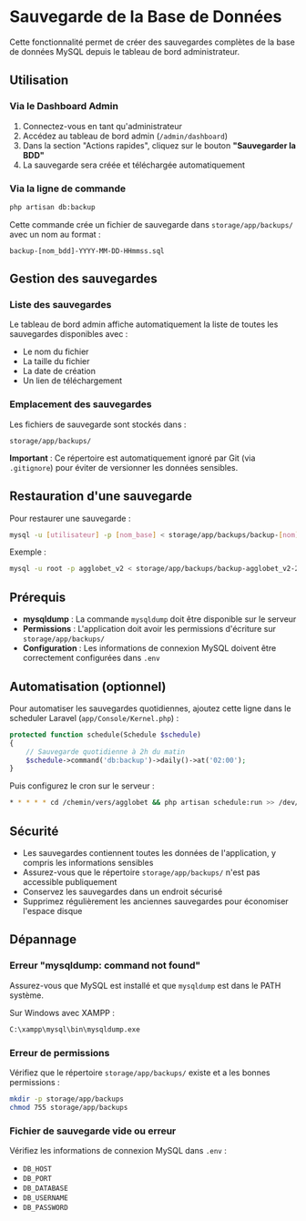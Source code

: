 # Sauvegarde de la Base de Données

Cette fonctionnalité permet de créer des sauvegardes complètes de la base de données MySQL depuis le tableau de bord administrateur.

## Utilisation

### Via le Dashboard Admin

1. Connectez-vous en tant qu'administrateur
2. Accédez au tableau de bord admin (`/admin/dashboard`)
3. Dans la section "Actions rapides", cliquez sur le bouton **"Sauvegarder la BDD"**
4. La sauvegarde sera créée et téléchargée automatiquement

### Via la ligne de commande

```bash
php artisan db:backup
```

Cette commande crée un fichier de sauvegarde dans `storage/app/backups/` avec un nom au format :
```
backup-[nom_bdd]-YYYY-MM-DD-HHmmss.sql
```

## Gestion des sauvegardes

### Liste des sauvegardes

Le tableau de bord admin affiche automatiquement la liste de toutes les sauvegardes disponibles avec :
- Le nom du fichier
- La taille du fichier
- La date de création
- Un lien de téléchargement

### Emplacement des sauvegardes

Les fichiers de sauvegarde sont stockés dans :
```
storage/app/backups/
```

**Important** : Ce répertoire est automatiquement ignoré par Git (via `.gitignore`) pour éviter de versionner les données sensibles.

## Restauration d'une sauvegarde

Pour restaurer une sauvegarde :

```bash
mysql -u [utilisateur] -p [nom_base] < storage/app/backups/backup-[nom].sql
```

Exemple :
```bash
mysql -u root -p agglobet_v2 < storage/app/backups/backup-agglobet_v2-2025-10-26-102955.sql
```

## Prérequis

- **mysqldump** : La commande `mysqldump` doit être disponible sur le serveur
- **Permissions** : L'application doit avoir les permissions d'écriture sur `storage/app/backups/`
- **Configuration** : Les informations de connexion MySQL doivent être correctement configurées dans `.env`

## Automatisation (optionnel)

Pour automatiser les sauvegardes quotidiennes, ajoutez cette ligne dans le scheduler Laravel (`app/Console/Kernel.php`) :

```php
protected function schedule(Schedule $schedule)
{
    // Sauvegarde quotidienne à 2h du matin
    $schedule->command('db:backup')->daily()->at('02:00');
}
```

Puis configurez le cron sur le serveur :
```bash
* * * * * cd /chemin/vers/agglobet && php artisan schedule:run >> /dev/null 2>&1
```

## Sécurité

- Les sauvegardes contiennent toutes les données de l'application, y compris les informations sensibles
- Assurez-vous que le répertoire `storage/app/backups/` n'est pas accessible publiquement
- Conservez les sauvegardes dans un endroit sécurisé
- Supprimez régulièrement les anciennes sauvegardes pour économiser l'espace disque

## Dépannage

### Erreur "mysqldump: command not found"

Assurez-vous que MySQL est installé et que `mysqldump` est dans le PATH système.

Sur Windows avec XAMPP :
```bash
C:\xampp\mysql\bin\mysqldump.exe
```

### Erreur de permissions

Vérifiez que le répertoire `storage/app/backups/` existe et a les bonnes permissions :
```bash
mkdir -p storage/app/backups
chmod 755 storage/app/backups
```

### Fichier de sauvegarde vide ou erreur

Vérifiez les informations de connexion MySQL dans `.env` :
- `DB_HOST`
- `DB_PORT`
- `DB_DATABASE`
- `DB_USERNAME`
- `DB_PASSWORD`
